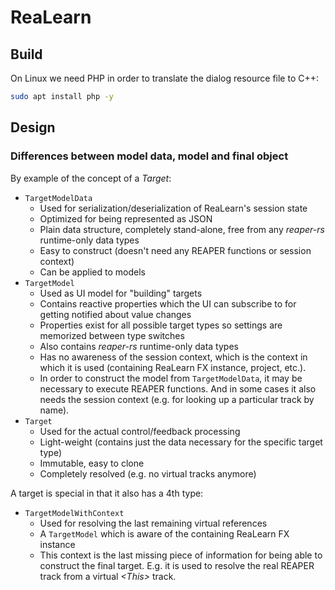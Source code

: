 # ReaLearn

## Build

On Linux we need PHP in order to translate the dialog resource file to C++:

```sh
sudo apt install php -y
```

## Design

### Differences between model data, model and final object

By example of the concept of a _Target_:

- `TargetModelData`
    - Used for serialization/deserialization of ReaLearn's session state
    - Optimized for being represented as JSON
    - Plain data structure, completely stand-alone, free from any *reaper-rs* runtime-only data types
    - Easy to construct (doesn't need any REAPER functions or session context)
    - Can be applied to models
- `TargetModel`
    - Used as UI model for "building" targets
    - Contains reactive properties which the UI can subscribe to for getting notified about value changes
    - Properties exist for all possible target types so settings are memorized between type switches
    - Also contains *reaper-rs* runtime-only data types
    - Has no awareness of the session context, which is the context in which it is used 
      (containing ReaLearn FX instance, project, etc.).
    - In order to construct the model from `TargetModelData`, it may be necessary to execute REAPER functions.
      And in some cases it also needs the session context (e.g. for looking up a particular track by name). 
- `Target`
    - Used for the actual control/feedback processing
    - Light-weight (contains just the data necessary for the specific target type)
    - Immutable, easy to clone
    - Completely resolved (e.g. no virtual tracks anymore)
    
A target is special in that it also has a 4th type:

- `TargetModelWithContext`
    - Used for resolving the last remaining virtual references
    - A `TargetModel` which is aware of the containing ReaLearn FX instance
    - This context is the last missing piece of information for being able to construct the final target.
      E.g. it is used to resolve the real REAPER track from a virtual _&lt;This&gt;_ track.